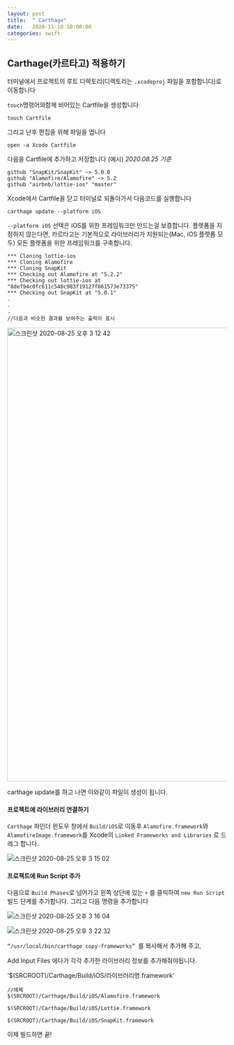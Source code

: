 ```yaml
---
layout: post
title:  " Carthage"
date:   2020-11-18 10:00:00
categories: swift
---
```


## Carthage(카르타고) 적용하기

터미널에서 프로젝트의 루트 디렉토리(디렉토리는 `.xcodeproj` 파일을 포함합니다)로 이동합니다 



`touch`명령어와함께 비어있는 Cartfile을 생성합니다

```
touch Cartfile
```



그리고 난후 편집을 위해 파일을 엽니다

```
open -a Xcode Cartfile
```



다음을 Cartfile에 추가하고 저장합니다 (예시)  *2020.08.25 기준*

```
github "SnapKit/SnapKit" ~> 5.0.0
github "Alamofire/Alamofire" ~> 5.2
github "airbnb/lottie-ios" "master"
```



Xcode에서 Cartfile을 닫고 터미널로 되돌아가서 다음코드를 실행합니다

```
carthage update --platform iOS
```

`--platform iOS` 선택은 iOS를 위한 프레임워크만 만드는걸 보증합니다. 플렛폼을 지정하지 않는다면, 카르타고는 기본적으로 라이브러리가 지원되는(Mac, iOS 플렛폼 모두) 모든 플렛폼을 위한 프레임워크를 구축합니다.



~~~
*** Cloning lottie-ios
*** Cloning Alamofire
*** Cloning SnapKit
*** Checking out Alamofire at "5.2.2"
*** Checking out lottie-ios at "8def94c0fc611c548c983f19127f861573e73375"
*** Checking out SnapKit at "5.0.1"
.
.
.
//다음과 비슷한 결과를 보여주는 출력이 표시
~~~



<img width="1039" alt="스크린샷 2020-08-25 오후 3 12 42" src="https://user-images.githubusercontent.com/47776915/91129721-6f741800-e6e5-11ea-9e73-6dcf2a2dac36.png">

carthage update를 하고 나면 이와같이 파일이 생성이 됩니다.



#### **프로젝트에 라이브러리 연결하기**

`Carthage` 파인더 윈도우 창에서 `Build/iOS`로 이동후 `Alamofire.framework`와 `AlamofireImage.framework`를 Xcode의 `Linked Frameworks and Libraries` 로 드레그 합니다.

![스크린샷 2020-08-25 오후 3 15 02](https://user-images.githubusercontent.com/47776915/91129918-c24dcf80-e6e5-11ea-88da-dfaf6c557929.png)



#### 프로젝트에 Run Script 추가

다음으로 `Build Phases`로 넘어가고 왼쪽 상단에 있는 `+` 를 클릭하여 `new Run Script `빌드 단계를 추가합니다. 그리고 다음 명령을 추가합니다

![스크린샷 2020-08-25 오후 3 16 04](https://user-images.githubusercontent.com/47776915/91130011-e7424280-e6e5-11ea-920b-35e5ec5aa8e4.png)



![스크린샷 2020-08-25 오후 3 22 32](https://user-images.githubusercontent.com/47776915/91130573-ce865c80-e6e6-11ea-8a17-40bab03ffbde.png)

`“/usr/local/bin/carthage copy-frameworks” `를 복사해서 추가해 주고,

Add Input Files 에다가 각각 추가한 라이브러리 정보를 추가해줘야됩니다.

‘$(SRCROOT)/Carthage/Build/iOS/라이브러리명.framework’



~~~
//예제
$(SRCROOT)/Carthage/Build/iOS/Alamofire.framework

$(SRCROOT)/Carthage/Build/iOS/Lottie.framework

$(SRCROOT)/Carthage/Build/iOS/SnapKit.framework
~~~



이제 빌드하면 끝!